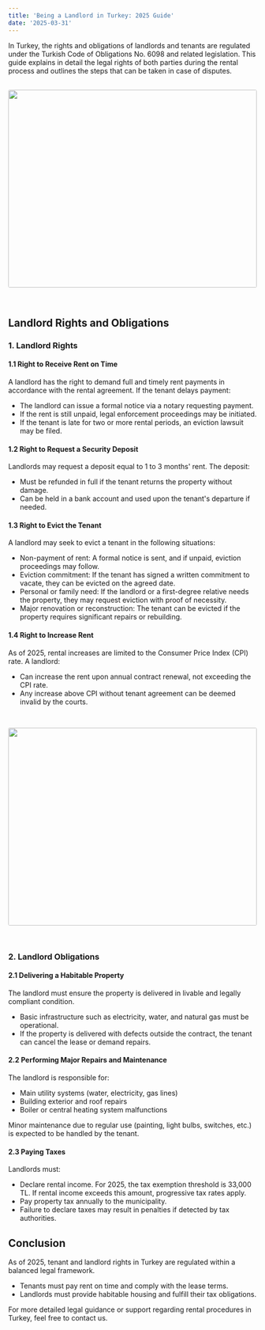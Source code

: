 ```yaml
---
title: 'Being a Landlord in Turkey: 2025 Guide'
date: '2025-03-31'
---
```


In Turkey, the rights and obligations of landlords and tenants are regulated under the Turkish Code of Obligations No. 6098 and related legislation. This guide explains in detail the legal rights of both parties during the rental process and outlines the steps that can be taken in case of disputes.
<img src="https://karayaka.ru/images/article8.jpg" width=100% height="400" style="object-fit: cover; border-radius: 3px; margin: 30px auto;" />

## Landlord Rights and Obligations

### 1. Landlord Rights

#### 1.1 Right to Receive Rent on Time

A landlord has the right to demand full and timely rent payments in accordance with the rental agreement. If the tenant delays payment:

- The landlord can issue a formal notice via a notary requesting payment.
- If the rent is still unpaid, legal enforcement proceedings may be initiated.
- If the tenant is late for two or more rental periods, an eviction lawsuit may be filed.

#### 1.2 Right to Request a Security Deposit

Landlords may request a deposit equal to 1 to 3 months' rent. The deposit:

- Must be refunded in full if the tenant returns the property without damage.
- Can be held in a bank account and used upon the tenant's departure if needed.

#### 1.3 Right to Evict the Tenant

A landlord may seek to evict a tenant in the following situations:

- Non-payment of rent: A formal notice is sent, and if unpaid, eviction proceedings may follow.
- Eviction commitment: If the tenant has signed a written commitment to vacate, they can be evicted on the agreed date.
- Personal or family need: If the landlord or a first-degree relative needs the property, they may request eviction with proof of necessity.
- Major renovation or reconstruction: The tenant can be evicted if the property requires significant repairs or rebuilding.

#### 1.4 Right to Increase Rent

As of 2025, rental increases are limited to the Consumer Price Index (CPI) rate. A landlord:

- Can increase the rent upon annual contract renewal, not exceeding the CPI rate.
- Any increase above CPI without tenant agreement can be deemed invalid by the courts.

<img src="https://karayaka.ru/images/article8.2.jpg" width=100% height="400" style="object-fit: cover; border-radius: 3px; margin: 30px auto;" />

### 2. Landlord Obligations

#### 2.1 Delivering a Habitable Property

The landlord must ensure the property is delivered in livable and legally compliant condition.

- Basic infrastructure such as electricity, water, and natural gas must be operational.
- If the property is delivered with defects outside the contract, the tenant can cancel the lease or demand repairs.

#### 2.2 Performing Major Repairs and Maintenance

The landlord is responsible for:

- Main utility systems (water, electricity, gas lines)
- Building exterior and roof repairs
- Boiler or central heating system malfunctions

Minor maintenance due to regular use (painting, light bulbs, switches, etc.) is expected to be handled by the tenant.

#### 2.3 Paying Taxes

Landlords must:

- Declare rental income. For 2025, the tax exemption threshold is 33,000 TL. If rental income exceeds this amount, progressive tax rates apply.
- Pay property tax annually to the municipality.
- Failure to declare taxes may result in penalties if detected by tax authorities.

## Conclusion

As of 2025, tenant and landlord rights in Turkey are regulated within a balanced legal framework.

- Tenants must pay rent on time and comply with the lease terms.
- Landlords must provide habitable housing and fulfill their tax obligations.

For more detailed legal guidance or support regarding rental procedures in Turkey, feel free to contact us.
